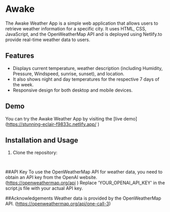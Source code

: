 
# Awake 

The Awake Weather App is a simple web application that allows users to retrieve weather information for a specific city. 
It uses HTML, CSS, JavaScript, and the  OpenWeatherMap API and is deployed using Netlify.to provide real-time weather data to users.


## Features
- Displays current temperature, weather description (including Humidity, Pressure, Windspeed, sunrise, sunset), and location.
- It also shows night and day temperatures for the respective 7 days of the week.
- Responsive design for both desktop and mobile devices.

## Demo

You can try the Awake Weather App by visiting the [live demo] (https://stunning-eclair-f9833c.netlify.app/ )


## Installation and Usage

1. Clone the repository:

   ```bash
  

##API Key
To use the OpenWeatherMap API for weather data, you need to obtain an API key from the OpenAI website. (https://openweathermap.org/api )
Replace 'YOUR_OPENAI_API_KEY' in the script.js file with your actual API key.

##Acknowledgements
Weather data is provided by the OpenWeatherMap API. (https://openweathermap.org/api/one-call-3)



